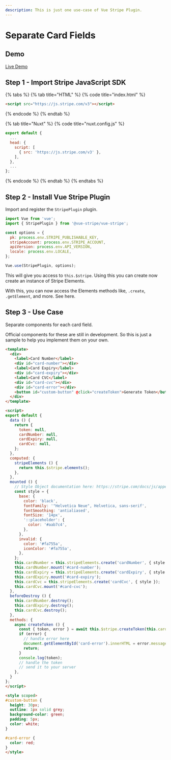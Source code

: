 ```yaml
---
description: This is just one use-case of Vue Stripe Plugin.
---
```


# Separate Card Fields

## Demo

[Live Demo](https://vuestripe.com/stripe-elements/separate-card-fields)

## Step 1 - Import Stripe JavaScript SDK

{% tabs %}
{% tab title="HTML" %}
{% code title="index.html" %}
```html
<script src="https://js.stripe.com/v3"></script>
```
{% endcode %}
{% endtab %}

{% tab title="Nuxt" %}
{% code title="nuxt.config.js" %}
```javascript
export default {
  ...
  head: {
    script: [
      { src: 'https://js.stripe.com/v3' },
    ],
  },
  ...
};
```
{% endcode %}
{% endtab %}
{% endtabs %}

## Step 2 - Install Vue Stripe Plugin

Import and register the `StripePlugin` plugin.

```javascript
import Vue from 'vue';
import { StripePlugin } from '@vue-stripe/vue-stripe';

const options = {
  pk: process.env.STRIPE_PUBLISHABLE_KEY,
  stripeAccount: process.env.STRIPE_ACCOUNT,
  apiVersion: process.env.API_VERSION,
  locale: process.env.LOCALE,
};

Vue.use(StripePlugin, options);
```

This will give you access to `this.$stripe`. Using this you can create now create an instance of Stripe Elements.

With this, you can now access the Elements methods like, `.create`, `.getElement`, and more. See here.

## Step 3 - Use Case

Separate components for each card field.

Official components for these are still in development. So this is just a sample to help you implement them on your own.

```html
<template>
  <div>
    <label>Card Number</label>
    <div id="card-number"></div>
    <label>Card Expiry</label>
    <div id="card-expiry"></div>
    <label>Card CVC</label>
    <div id="card-cvc"></div>
    <div id="card-error"></div>
    <button id="custom-button" @click="createToken">Generate Token</button>
  </div>
</template>

<script>
export default {
  data () {
    return {
      token: null,
      cardNumber: null,
      cardExpiry: null,
      cardCvc: null,
    };
  },
  computed: {
    stripeElements () {
      return this.$stripe.elements();
    },
  },
  mounted () {
    // Style Object documentation here: https://stripe.com/docs/js/appendix/style
    const style = {
      base: {
        color: 'black',
        fontFamily: '"Helvetica Neue", Helvetica, sans-serif',
        fontSmoothing: 'antialiased',
        fontSize: '14px',
        '::placeholder': {
          color: '#aab7c4',
        },
      },
      invalid: {
        color: '#fa755a',
        iconColor: '#fa755a',
      },
    };
    this.cardNumber = this.stripeElements.create('cardNumber', { style });
    this.cardNumber.mount('#card-number');
    this.cardExpiry = this.stripeElements.create('cardExpiry', { style });
    this.cardExpiry.mount('#card-expiry');
    this.cardCvc = this.stripeElements.create('cardCvc', { style });
    this.cardCvc.mount('#card-cvc');
  },
  beforeDestroy () {
    this.cardNumber.destroy();
    this.cardExpiry.destroy();
    this.cardCvc.destroy();
  },
  methods: {
    async createToken () {
      const { token, error } = await this.$stripe.createToken(this.cardNumber);
      if (error) {
        // handle error here
        document.getElementById('card-error').innerHTML = error.message;
        return;
      }
      console.log(token);
      // handle the token
      // send it to your server
    },
  }
};
</script>

<style scoped>
#custom-button {
  height: 30px;
  outline: 1px solid grey;
  background-color: green;
  padding: 5px;
  color: white;
}

#card-error {
  color: red;
}
</style>
```
